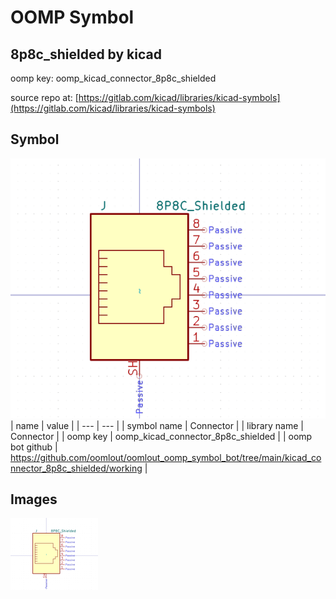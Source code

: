 # OOMP Symbol  
## 8p8c_shielded  by kicad  
  
oomp key: oomp_kicad_connector_8p8c_shielded  
  
source repo at: [https://gitlab.com/kicad/libraries/kicad-symbols](https://gitlab.com/kicad/libraries/kicad-symbols)  
## Symbol  
  
[![working.png](working_600.png)](working.png)  
| name | value | 
| --- | --- | 
| symbol name | Connector | 
| library name | Connector | 
| oomp key | oomp_kicad_connector_8p8c_shielded | 
| oomp bot github | https://github.com/oomlout/oomlout_oomp_symbol_bot/tree/main/kicad_connector_8p8c_shielded/working | 
## Images  
  
[![working.png](working_140.png)](working.png)  
